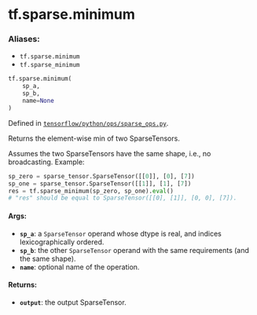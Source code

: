 <div itemscope itemtype="http://developers.google.com/ReferenceObject">
<meta itemprop="name" content="tf.sparse.minimum" />
<meta itemprop="path" content="Stable" />
</div>

# tf.sparse.minimum

### Aliases:

* `tf.sparse.minimum`
* `tf.sparse_minimum`

``` python
tf.sparse.minimum(
    sp_a,
    sp_b,
    name=None
)
```



Defined in [`tensorflow/python/ops/sparse_ops.py`](/code/stable/tensorflow/python/ops/sparse_ops.py).

Returns the element-wise min of two SparseTensors.

Assumes the two SparseTensors have the same shape, i.e., no broadcasting.
Example:

```python
sp_zero = sparse_tensor.SparseTensor([[0]], [0], [7])
sp_one = sparse_tensor.SparseTensor([[1]], [1], [7])
res = tf.sparse_minimum(sp_zero, sp_one).eval()
# "res" should be equal to SparseTensor([[0], [1]], [0, 0], [7]).
```

#### Args:

* <b>`sp_a`</b>: a `SparseTensor` operand whose dtype is real, and indices
    lexicographically ordered.
* <b>`sp_b`</b>: the other `SparseTensor` operand with the same requirements (and the
    same shape).
* <b>`name`</b>: optional name of the operation.

#### Returns:

* <b>`output`</b>: the output SparseTensor.